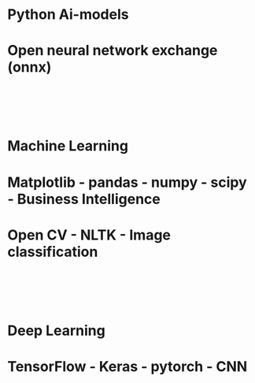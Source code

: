 # Python Ai-models
# Open neural network exchange (onnx)
<br></br><br></br>
# Machine Learning
# Matplotlib - pandas - numpy - scipy - Business Intelligence
# Open CV - NLTK - Image classification 
<br></br><br></br>
# Deep Learning
# TensorFlow - Keras - pytorch - CNN
